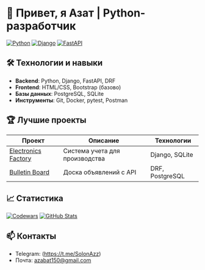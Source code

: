# 👋 Привет, я Азат | Python-разработчик

[![Python](https://img.shields.io/badge/Python-3.10+-3776AB?logo=python&logoColor=white)](https://www.python.org)
[![Django](https://img.shields.io/badge/Django-4.2-092E20?logo=django&logoColor=white)](https://www.djangoproject.com)
[![FastAPI](https://img.shields.io/badge/FastAPI-005571?logo=fastapi)](https://fastapi.tiangolo.com)

## 🛠 Технологии и навыки
- **Backend**: Python, Django, FastAPI, DRF
- **Frontend**: HTML/CSS, Bootstrap (базово)
- **Базы данных**: PostgreSQL, SQLite
- **Инструменты**: Git, Docker, pytest, Postman

## 🏆 Лучшие проекты
| Проект | Описание | Технологии |
|--------|----------|------------|
| [Electronics Factory](https://github.com/AzatSolon/electronics_factory) | Система учета для производства | Django, SQLite |
| [Bulletin Board](https://github.com/AzatSolon/bulletin_board) | Доска объявлений с API | DRF, PostgreSQL |

## 📈 Статистика
[![Codewars](https://www.codewars.com/users/AzatSolon/badges/large)](https://www.codewars.com/users/AzatSolon)
[![GitHub Stats](https://github-readme-stats.vercel.app/api?username=AzatSolon&show_icons=true&theme=radical)](https://github.com/AzatSolon)

## 📫 Контакты
- Telegram: (https://t.me/SolonAzz)
- Почта: azabat150@gmail.com 
